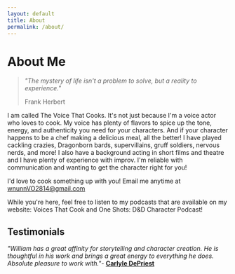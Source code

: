 ```yaml
---
layout: default
title: About
permalink: /about/
---
```


# About Me

> _"The mystery of life isn't a problem to solve, but a reality to experience."_
>
> Frank Herbert

I am called The Voice That Cooks. It's not just because I'm a voice actor who loves to cook. My voice has plenty of flavors to spice up the tone, energy, and authenticity you need for your characters. And if your character happens to be a chef making a delicious meal, all the better! I have played cackling crazies, Dragonborn bards, supervillains, gruff soldiers, nervous nerds, and more! I also have a background acting in short films and theatre and I have plenty of experience with improv. I'm reliable with communication and wanting to get the character right for you! 

I'd love to cook something up with you! Email me anytime at wnunnVO2814@gmail.com 

While you're here, feel free to listen to my podcasts that are available on my website: Voices That Cook and One Shots: D&D Character Podcast! 

## Testimonials

_"William has a great affinity for storytelling and character creation. He is thoughtful in his work and brings a great energy to everything he does. Absolute pleasure to work with."_- **[Carlyle DePriest](https://www.carlyledepriest.com/)**
